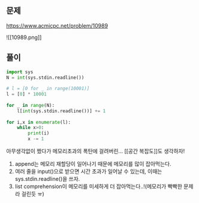---
---

## 문제
https://www.acmicpc.net/problem/10989

![[10989.png]]
## 풀이
```python
import sys  
N = int(sys.stdin.readline())  
  
# l = [0 for _ in range(10001)]  
l = [0] * 10001  
  
for _ in range(N):  
	l[int(sys.stdin.readline())] += 1  
  
for i,x in enumerate(l):  
	while x>0:  
		print(i)  
		x -= 1
```

아무생각없이 짰다가 메모리초과의 폭탄에 걸려버린... [[공간 복잡도]]도 생각하자!
1. append는 메모리 재할당이 일어나기 때문에 메모리를 많이 잡아먹는다.
2. 여러 줄을 input()으로 받으면 시간 초과가 일어날 수 있는데, 이때는 sys.stdin.readline()을 쓰자.
3. list comprehension이 메모리를 미세하게 더 잡아먹는다..!(메모리가 빡빡한 문제라 걸린듯 ㅠ)